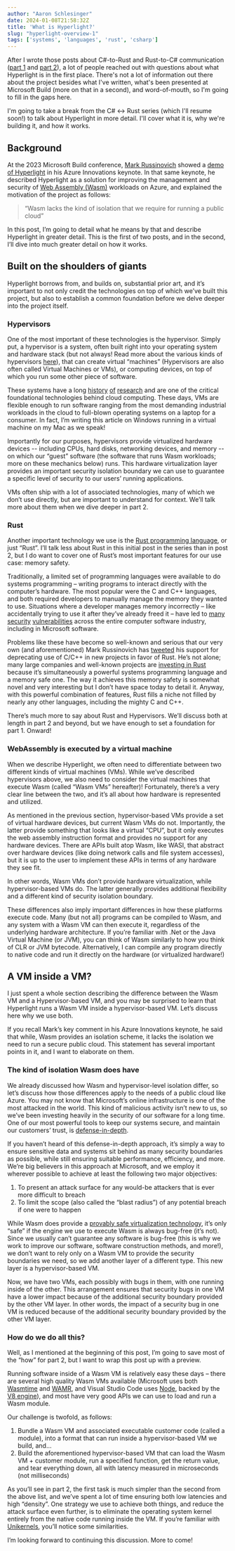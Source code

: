 ```yaml
---
author: "Aaron Schlesinger"
date: 2024-01-08T21:58:32Z
title: 'What is Hyperlight?'
slug: "hyperlight-overview-1"
tags: ['systems', 'languages', 'rust', 'csharp']
---
```


After I wrote those posts about C#-to-Rust and Rust-to-C# communication ([part 1](/blog/2023-11-9-csharp-rust.md) and [part 2](/blog/2023-11-16-csharp-rust-2.md)), a lot of people reached out with questions about what Hyperlight is in the first place. There's not a lot of information out there about the project besides what I've written, what's been presented at Microsoft Build (more on that in a second), and word-of-mouth, so I'm going to fill in the gaps here.

I'm going to take a break from the C# <-> Rust series (which I'll resume soon!) to talk about Hyperlight in more detail. I'll cover what it is, why we're building it, and how it works.

## Background

At the 2023 Microsoft Build conference, [Mark Russinovich](https://www.linkedin.com/in/markrussinovich/) showed a [demo of Hyperlight](https://www.youtube.com/watch?v=Tz2SOjKZwVA) in his Azure Innovations keynote. In that same keynote, he described Hyperlight as a solution for improving the management and security of [Web Assembly (Wasm)](https://webassembly.org) workloads on Azure, and explained the motivation of the project as follows: 

>“Wasm lacks the kind of isolation that we require for running a public cloud” 

In this post, I’m going to detail what he means by that and describe Hyperlight in greater detail. This is the first of two posts, and in the second, I’ll dive into much greater detail on how it works. 

## Built on the shoulders of giants 

Hyperlight borrows from, and builds on, substantial prior art, and it’s important to not only credit the technologies on top of which we’ve built this project, but also to establish a common foundation before we delve deeper into the project itself.

### Hypervisors

One of the most important of these technologies is the hypervisor. Simply put, a hypervisor is a system, often built right into your operating system and hardware stack (but not always! Read more about the various kinds of hypervisors [here](https://www.geeksforgeeks.org/hypervisor/)), that can create virtual “machines” (Hypervisors are also often called Virtual Machines or VMs), or computing devices, on top of which you run some other piece of software. 

These systems have a long [history](https://en.wikipedia.org/wiki/Timeline_of_virtualization_development) [of](https://dl.acm.org/doi/fullHtml/10.1145/3365199) [research](https://web.eecs.umich.edu/~prabal/teaching/eecs582-w11/readings/Gol74.pdf) and are one of the critical foundational technologies behind cloud computing. These days, VMs are flexible enough to run software ranging from the most demanding industrial workloads in the cloud to full-blown operating systems on a laptop for a consumer. In fact, I’m writing this article on Windows running in a virtual machine on my Mac as we speak! 

Importantly for our purposes, hypervisors provide virtualized hardware devices -- including CPUs, hard disks, networking devices, and memory -- on which our “guest” software (the software that runs Wasm workloads; more on these mechanics below) runs. This hardware virtualization layer provides an important security isolation boundary we can use to guarantee a specific level of security to our users’ running applications. 

VMs often ship with a lot of associated technologies, many of which we don’t use directly, but are important to understand for context. We’ll talk more about them when we dive deeper in part 2. 

### Rust

Another important technology we use is the [Rust programming language](https://rust-lang.org), or just “Rust”. I’ll talk less about Rust in this initial post in the series than in post 2, but I do want to cover one of Rust’s most important features for our use case: memory safety. 

Traditionally, a limited set of programming languages were available to do systems programming – writing programs to interact directly with the computer’s hardware. The most popular were the C and C++ languages, and both required developers to manually manage the memory they wanted to use. Situations where a developer manages memory incorrectly – like accidentally trying to use it after they’ve already freed it – have led to [many](https://www.cisa.gov/news-events/news/urgent-need-memory-safety-software-products) [security](https://msrc.microsoft.com/blog/2019/07/a-proactive-approach-to-more-secure-code/) [vulnerabilities](https://www.chromium.org/Home/chromium-security/memory-safety/) across the entire computer software industry, including in Microsoft software. 

Problems like these have become so well-known and serious that our very own (and aforementioned) Mark Russinovich has [tweeted](https://twitter.com/markrussinovich/status/1571995117233504257?lang=en) his support for deprecating use of C/C++ in new projects in favor of Rust. He’s not alone; many large companies and well-known projects are [investing in Rust](https://rustmagazine.org/issue-1/2022-review-the-adoption-of-rust-in-business/) because it’s simultaneously a powerful systems programming language and a memory safe one. The way it achieves this memory safety is somewhat novel and very interesting but I don’t have space today to detail it. Anyway, with this powerful combination of features, Rust fills a niche not filled by nearly any other languages, including the mighty C and C++. 

There’s much more to say about Rust and Hypervisors. We’ll discuss both at length in part 2 and beyond, but we have enough to set a foundation for part 1. Onward! 

### WebAssembly is executed by a virtual machine 

When we describe Hyperlight, we often need to differentiate between two different kinds of virtual machines (VMs). While we’ve described hypervisors above, we also need to consider the virtual machines that execute Wasm (called “Wasm VMs” hereafter)! Fortunately, there’s a very clear line between the two, and it’s all about how hardware is represented and utilized. 

As mentioned in the previous section, hypervisor-based VMs provide a set of virtual hardware devices, but current Wasm VMs do not. Importantly, the latter provide something that looks like a virtual “CPU”, but it only executes the web assembly instruction format and provides no support for any hardware devices. There are APIs built atop Wasm, like WASI, that abstract over hardware devices (like doing network calls and file system accesses), but it is up to the user to implement these APIs in terms of any hardware they see fit. 

In other words, Wasm VMs don’t provide hardware virtualization, while hypervisor-based VMs do. The latter generally provides additional flexibility and a different kind of security isolation boundary. 

These differences also imply important differences in how these platforms execute code. Many (but not all) programs can be compiled to Wasm, and any system with a Wasm VM can then execute it, regardless of the underlying hardware architecture. If you’re familiar with .Net or the Java Virtual Machine (or JVM), you can think of Wasm similarly to how you think of CLR or JVM bytecode. Alternatively, I can compile any program directly to native code and run it directly on the hardware (or virtualized hardware!)  

## A VM inside a VM? 

I just spent a whole section describing the difference between the Wasm VM and a Hypervisor-based VM, and you may be surprised to learn that Hyperlight runs a Wasm VM inside a hypervisor-based VM. Let’s discuss here why we use both. 

If you recall Mark’s key comment in his Azure Innovations keynote, he said that while, Wasm provides an isolation scheme, it lacks the isolation we need to run a secure public cloud. This statement has several important points in it, and I want to elaborate on them. 

### The kind of isolation Wasm does have 

We already discussed how Wasm and hypervisor-level isolation differ, so let’s discuss how those differences apply to the needs of a public cloud like Azure. You may not know that Microsoft’s online infrastructure is one of the most attacked in the world. This kind of malicious activity isn’t new to us, so we’ve been investing heavily in the security of our software for a long time. One of our most powerful tools to keep our systems secure, and maintain our customers’ trust, is [defense-in-depth](https://azure.microsoft.com/en-us/blog/microsoft-azures-defense-in-depth-approach-to-cloud-vulnerabilities/).

If you haven’t heard of this defense-in-depth approach, it’s simply a way to ensure sensitive data and systems sit behind as many security boundaries as possible, while still ensuring suitable performance, efficiency, and more. We’re big believers in this approach at Microsoft, and we employ it wherever possible to achieve at least the following two major objectives: 

1. To present an attack surface for any would-be attackers that is ever more difficult to breach
2. To limit the scope (also called the “blast radius”) of any potential breach if one were to happen

While Wasm does provide a [provably safe virtualization technology](https://www.usenix.org/system/files/sec22-bosamiya.pdf), it’s only “safe” if the engine we use to execute Wasm is always bug-free (it’s not). Since we usually can’t guarantee any software is bug-free (this is why we work to improve our software, software construction methods, and more!), we don’t want to rely only on a Wasm VM to provide the security boundaries we need, so we add another layer of a different type. This new layer is a hypervisor-based VM.  

Now, we have two VMs, each possibly with bugs in them, with one running inside of the other. This arrangement ensures that security bugs in one VM have a lower impact because of the additional security boundary provided by the other VM layer. In other words, the impact of a security bug in one VM is reduced because of the additional security boundary provided by the other VM layer. 

### How do we do all this? 

Well, as I mentioned at the beginning of this post, I’m going to save most of the “how” for part 2, but I want to wrap this post up with a preview. 

Running software inside of a Wasm VM is relatively easy these days – there are several high quality Wasm VMs available (Microsoft uses both [Wasmtime](https://wasmtime.dev) and [WAMR](https://github.com/bytecodealliance/wasm-micro-runtime), and Visual Studio Code uses [Node](https://nodejs.org/en), backed by the [V8 engine](https://v8.dev)), and most have very good APIs we can use to load and run a Wasm module. 

Our challenge is twofold, as follows: 

1. Bundle a Wasm VM and associated executable customer code (called a module), into a format that can run inside a hypervisor-based VM we build, and...
2. Build the aforementioned hypervisor-based VM that can load the Wasm VM + customer module, run a specified function, get the return value, and tear everything down, all with latency measured in microseconds (not milliseconds) 

As you’ll see in part 2, the first task is much simpler than the second from the above list, and we’ve spent a lot of time ensuring both low latencies and high “density”. One strategy we use to achieve both things, and reduce the attack surface even further, is to eliminate the operating system kernel entirely from the native code running inside the VM. If you’re familiar with [Unikernels](http://unikernel.org), you’ll notice some similarities. 

I’m looking forward to continuing this discussion. More to come!
